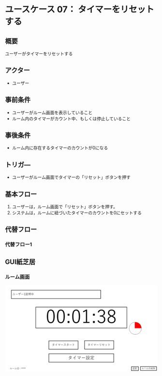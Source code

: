 # ユースケース 07： タイマーをリセットする

## 概要
ユーザーがタイマーをリセットする

## アクター
- ユーザー

## 事前条件
- ユーザーがルーム画面を表示していること
- ルーム内のタイマーがカウント中、もしくは停止していること

## 事後条件
- ルーム内に存在するタイマーのカウントが0になる

## トリガ―
- ユーザーがルーム画面でタイマーの「リセット」ボタンを押す

## 基本フロー
1. ユーザーは，ルーム画面で「リセット」ボタンを押す。
2. システムは，ルームに紐づいたタイマーのカウントを0にセットする

## 代替フロー
### 代替フロー1

## GUI紙芝居
### ルーム画面
<img src="image/room_img.png">
